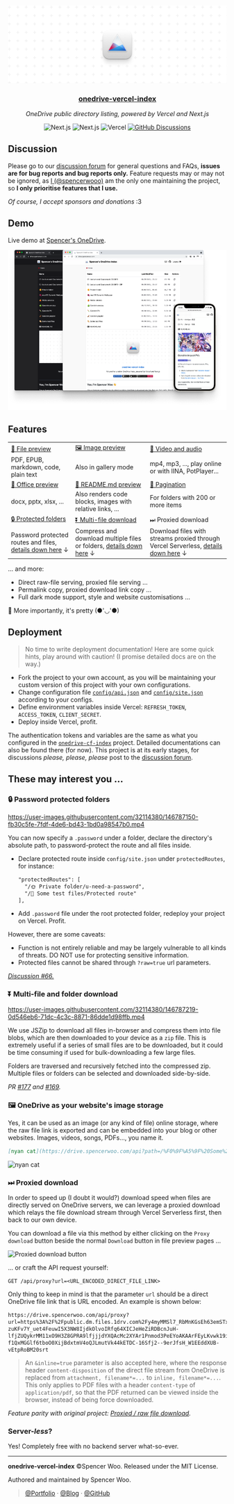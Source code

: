 <div align="center">
  <img src="./public/header.png" alt="onedrive-vercel-index" />
  <h3><a href="https://drive.spencerwoo.com">onedrive-vercel-index</a></h3>
  <p><em>OneDrive public directory listing, powered by Vercel and Next.js</em></p>
  <img src="https://img.shields.io/badge/OneDrive-2C68C3?style=flat&logo=microsoft-onedrive&logoColor=white" alt="Next.js" />
  <img src="https://img.shields.io/badge/Next.js-black?style=flat&logo=next.js&logoColor=white" alt="Next.js" />
  <img src="https://img.shields.io/badge/Vercel-black?style=flat&logo=Vercel&logoColor=white" alt="Vercel" />
  <a href="https://github.com/spencerwooo/onedrive-vercel-index/discussions"><img src="https://img.shields.io/github/discussions/spencerwooo/onedrive-vercel-index?color=CF2B5B&labelColor=black&logo=github" alt="GitHub Discussions" /></a>
</div>

## Discussion

Please go to our [discussion forum](https://github.com/spencerwooo/onedrive-vercel-index/discussions) for general questions and FAQs, **issues are for bug reports and bug reports only.** Feature requests may or may not be ignored, as [I (@spencerwooo)](https://spencerwoo.com) am the only one maintaining the project, so **I only prioritise features that I use.**

*Of course, I accept sponsors and donations* :3

## Demo

Live demo at [Spencer's OneDrive](https://drive.spencerwoo.com).

![demo](./public/demo.png)

## Features

<table>
  <tbody>
    <tr>
      <td>
        <a
          href="https://drive.spencerwoo.com/Lecture%20and%20Coursework%20CS%20(BIT)/2019%20-%20%E5%A4%A7%E4%B8%89%E4%B8%8B%20-%20%E7%BC%96%E8%AF%91%E5%8E%9F%E7%90%86%E4%B8%8E%E8%AE%BE%E8%AE%A1/n1570.pdf"
          >👀 File preview</a
        >
      </td>
      <td>
        <a
          href="https://drive.spencerwoo.com/%F0%9F%8D%8A%20Weibo%20emotes/Source1/%E5%BE%AE%E5%8D%9A%E2%80%9C%E9%BB%84%E8%84%B8%E2%80%9D"
          >🖼️ Image preview</a
        >
      </td>
      <td>
        <a
          href="https://drive.spencerwoo.com/%F0%9F%8D%A1%20Genshin%20PV/New%20version%20PV/TGA2021%E3%80%8A%E5%8E%9F%E7%A5%9E%E3%80%8B%E5%8F%82%E9%80%89%E8%A7%86%E9%A2%91.mp4"
          >🎥 Video and audio</a
        >
      </td>
    </tr>
    <tr>
      <td>PDF, EPUB, markdown, code, plain text</td>
      <td>Also in gallery mode</td>
      <td>mp4, mp3, ..., play online or with IINA, PotPlayer...</td>
    </tr>
    <tr>
      <td>
        <a
          href="https://drive.spencerwoo.com/Lecture%20and%20Coursework%20CS%20(BIT)/2017%20-%20%E5%A4%A7%E4%BA%8C%E4%B8%8A%20-%20%E6%95%B0%E6%8D%AE%E7%BB%93%E6%9E%84/1%20%E7%BB%AA%E8%AE%BA.pptx"
          >📄 Office preview</a
        >
      </td>
      <td><a href="https://drive.spencerwoo.com/%F0%9F%A5%9F%20Some%20test%20files/Articles">📝 README.md preview</a></td>
      <td><a href="https://drive.spencerwoo.com/%F0%9F%A5%9F%20Some%20test%20files/Imagenette">📑 Pagination</a></td>
    </tr>
    <tr>
      <td>docx, pptx, xlsx, ...</td>
      <td>Also renders code blocks, images with relative links, ...</td>
      <td>For folders with 200 or more items</td>
    </tr>
    <tr>
      <td><a href="https://drive.spencerwoo.com/%F0%9F%8C%9E%20Private%20folder">🔒 Protected folders</a></td>
      <td><a href="https://drive.spencerwoo.com/%F0%9F%8D%8A%20Weibo%20emotes/Source2">⏬ Multi-file download</a></td>
      <td>⏭ Proxied download</td>
    </tr>
    <tr>
      <td>Password protected routes and files, <a href="#-password-protected-folders">details down here</a> ↓</td>
      <td>
        Compress and download multiple files or folders,
        <a href="#-multi-file-and-folder-download">details down here</a> ↓
      </td>
      <td>
        Download files with streams proxied through Vercel Serverless,
        <a href="#-proxied-download">details down here</a> ↓
      </td>
    </tr>
  </tbody>
</table>

... and more:

- Direct raw-file serving, proxied file serving ...
- Permalink copy, proxied download link copy ...
- Full dark mode support, style and website customisations ...

🍌 More importantly, it's pretty (●'◡'●)

## Deployment

> No time to write deployment documentation! Here are some quick hints, play around with caution! (I promise detailed docs are on the way.)

- Fork the project to your own account, as you will be maintaining your custom version of this project with your own configurations.
- Change configuration file [`config/api.json`](config/api.json) and [`config/site.json`](config/site.json) according to your configs.
- Define environment variables inside Vercel: `REFRESH_TOKEN`, `ACCESS_TOKEN`, `CLIENT_SECRET`.
- Deploy inside Vercel, profit.

The authentication tokens and variables are the same as what you configured in the [`onedrive-cf-index`](https://github.com/spencerwooo/onedrive-cf-index) project. Detailed documentations can also be found there (for now). This project is at its early stages, for discussions *please, please, please* post to the [discussion forum](https://github.com/spencerwooo/onedrive-vercel-index/discussions).

## These may interest you ...

### 🔒 Password protected folders

https://user-images.githubusercontent.com/32114380/146787150-fb30c5fe-7fdf-4de6-bd43-1bd0a98547b0.mp4

You can now specify a `.password` under a folder, declare the directory's absolute path, to password-protect the route and all files inside.

- Declare protected route inside `config/site.json` under `protectedRoutes`, for instance:

  ```
  "protectedRoutes": [
    "/🌞 Private folder/u-need-a-password",
    "/🥟 Some test files/Protected route"
  ],
  ```

- Add `.password` file under the root protected folder, redeploy your project on Vercel. Profit.

However, there are some caveats:

- Function is not entirely reliable and may be largely vulnerable to all kinds of threats. DO NOT use for protecting sensitive information.
- Protected files cannot be shared through `?raw=true` url parameters.

[*Discussion #66.*](https://github.com/spencerwooo/onedrive-vercel-index/discussions/66)

### ⏬ Multi-file and folder download

https://user-images.githubusercontent.com/32114380/146787219-0d546eb6-71dc-4c3c-8871-86dde1d98ffb.mp4

We use JSZip to download all files in-browser and compress them into file blobs, which are then downloaded to your device as a `zip` file. This is extremely useful if a series of small files are to be downloaded, but it could be time consuming if used for bulk-downloading a few large files.

Folders are traversed and recursively fetched into the compressed zip. Multiple files or folders can be selected and downloaded side-by-side.

*PR [#177](https://github.com/spencerwooo/onedrive-vercel-index/pull/177) and [#169](https://github.com/spencerwooo/onedrive-vercel-index/pull/169).*

### 🖼 OneDrive as your website's image storage

Yes, it can be used as an image (or any kind of file) online storage, where the raw file link is exported and can be embedded into your blog or other websites. Images, videos, songs, PDFs..., you name it.

```markdown
[nyan cat](https://drive.spencerwoo.com/api?path=/%F0%9F%A5%9F%20Some%20test%20files/nyancat.gif&raw=true)
```

![nyan cat](https://drive.spencerwoo.com/api?path=/%F0%9F%A5%9F%20Some%20test%20files/nyancat.gif&raw=true)

### ⏭ Proxied download

In order to speed up (I doubt it would?) download speed when files are directly served on OneDrive servers, we can leverage a proxied download which relays the file download stream through Vercel Serverless first, then back to our own device.

You can download a file via this method by either clicking on the `Proxy download` button beside the normal `Download` button in file preview pages ...

![Proxied download button](https://user-images.githubusercontent.com/32114380/147642523-00fa4aed-86e7-4762-ae53-6011074580a5.png)

... or craft the API request yourself:

```http
GET /api/proxy?url=<URL_ENCODED_DIRECT_FILE_LINK>
```

Only thing to keep in mind is that the parameter `url` should be a direct OneDrive file link that is URL encoded. An example is shown below:

```
https://drive.spencerwoo.com/api/proxy?url=https%3A%2F%2Fpublic.dm.files.1drv.com%2Fy4myMMSl7_RbMnKGsEh63emSTxRqfK74Ove5_k-zuKFv7Y_uet4FeuwI5X3NW8IjdkOlvoIRfq64XICJeHeZiRDBcnJuH-lfjZUQykrMM11xO9H3Z8GPRA9lfjjjdYXQAcMc2XYAr1Pnmod3PeEYoAKAArFEyLKvwk19iypsEDhXbl6L8-f1QxMGGlf6tboO0XijBdxtmV4oQJLmutVk44kETDC-16Sfj2--9erJfsH_W1EEddXUB-vEtpRoBM20srt
```

> An `&inline=true` parameter is also accepted here, where the response header `content-disposition` of the direct file stream from OneDrive is replaced from `attachment, filename*=...` to `inline, filename*=...`. This only applies to PDF files with a header `content-type` of `application/pdf`, so that the PDF returned can be viewed inside the browser, instead of being force downloaded.

*Feature parity with original project: [Proxied / raw file download](https://github.com/spencerwooo/onedrive-cf-index#%EF%B8%8F-proxied--raw-file-download).*

### Server-*less*?

Yes! Completely free with no backend server what-so-ever.

---

**onedrive-vercel-index** ©Spencer Woo. Released under the MIT License.

Authored and maintained by Spencer Woo.

> [@Portfolio](https://spencerwoo.com/) · [@Blog](https://blog.spencerwoo.com/) · [@GitHub](https://github.com/spencerwooo)
